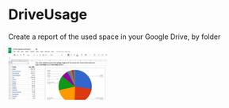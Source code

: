 # DriveUsage
Create a report of the used space in your Google Drive, by folder

<img src="https://github.com/asabramo/DriveUsage/blob/master/screenshot.JPG?raw=true" width="200">
